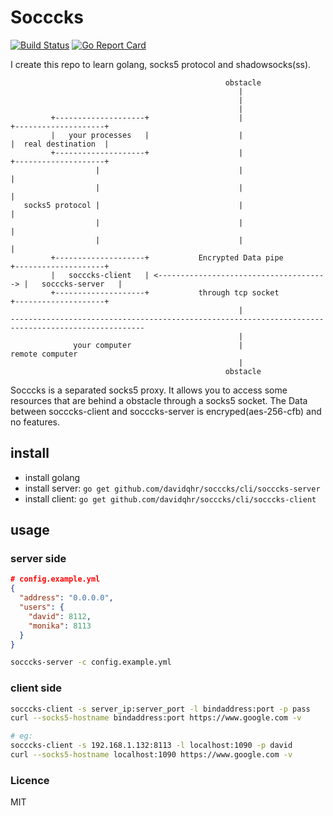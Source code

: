 # Socccks

[![Build Status](https://travis-ci.org/davidqhr/socccks.svg?branch=master)](https://travis-ci.org/davidqhr/socccks)
[![Go Report Card](https://goreportcard.com/badge/github.com/davidqhr/socccks)](https://goreportcard.com/report/github.com/davidqhr/socccks)

I create this repo to learn golang, socks5 protocol and shadowsocks(ss).

```
                                                obstacle
                                                   |
                                                   |
                                                   |
         +--------------------+                    |                     +--------------------+
         |   your processes   |                    |                     |  real destination  |
         +--------------------+                    |                     +--------------------+
                   |                               |                               |
                   |                               |                               |
   socks5 protocol |                               |                               |
                   |                               |                               |
                   |                               |                               |
         +--------------------+           Encrypted Data pipe            +--------------------+
         |   socccks-client   | <--------------------------------------> |   socccks-server   |
         +--------------------+           through tcp socket             +--------------------+
                                                   |
----------------------------------------------------------------------------------------------------
                                                   |
              your computer                        |                         remote computer
                                                   |
                                                obstacle		
```

Socccks is a separated socks5 proxy. It allows you to access some resources that are behind a obstacle through a socks5 socket. The Data between socccks-client and socccks-server is encryped(aes-256-cfb) and no features.

## install

- install golang
- install server: `go get github.com/davidqhr/socccks/cli/socccks-server`
- install client: `go get github.com/davidqhr/socccks/cli/socccks-client`

## usage

### server side

```json
# config.example.yml
{
  "address": "0.0.0.0",
  "users": {
    "david": 8112,
    "monika": 8113
  }
}

```

```bash
socccks-server -c config.example.yml
```

### client side

```bash
socccks-client -s server_ip:server_port -l bindaddress:port -p pass
curl --socks5-hostname bindaddress:port https://www.google.com -v

# eg:
socccks-client -s 192.168.1.132:8113 -l localhost:1090 -p david
curl --socks5-hostname localhost:1090 https://www.google.com -v
```

### Licence
MIT
